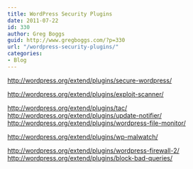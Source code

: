 ```yaml
---
title: WordPress Security Plugins
date: 2011-07-22
id: 330
author: Greg Boggs
guid: http://www.gregboggs.com/?p=330
url: "/wordpress-security-plugins/"
categories:
- Blog
---
```


<http://wordpress.org/extend/plugins/secure-wordpress/></p> 

http://wordpress.org/extend/plugins/exploit-scanner/

</a>[http://wordpress.org/extend/plugins/tac/  
][1]<http://wordpress.org/extend/plugins/update-notifier/>[  
][1]http://wordpress.org/extend/plugins/wordpress-file-monitor/</p> 

http://wordpress.org/extend/plugins/wp-malwatch/

</a>[http://wordpress.org/extend/plugins/wordpress-firewall-2/  
][2]<http://wordpress.org/extend/plugins/block-bad-queries/>

 [1]: http://wordpress.org/extend/plugins/tac/
 [2]: http://wordpress.org/extend/plugins/wordpress-firewall-2/
